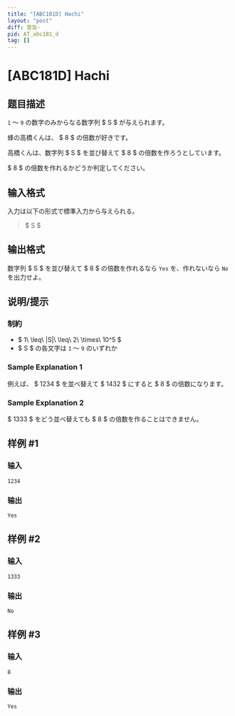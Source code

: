 ```yaml
---
title: "[ABC181D] Hachi"
layout: "post"
diff: 普及-
pid: AT_abc181_d
tag: []
---
```


# [ABC181D] Hachi

## 题目描述

[problemUrl]: https://atcoder.jp/contests/abc181/tasks/abc181_d

`1` 〜 `9` の数字のみからなる数字列 $ S $ が与えられます。

蜂の高橋くんは、 $ 8 $ の倍数が好きです。

高橋くんは、数字列 $ S $ を並び替えて $ 8 $ の倍数を作ろうとしています。

$ 8 $ の倍数を作れるかどうか判定してください。

## 输入格式

入力は以下の形式で標準入力から与えられる。

> $ S $

## 输出格式

数字列 $ S $ を並び替えて $ 8 $ の倍数を作れるなら `Yes` を、作れないなら `No` を出力せよ。

## 说明/提示

### 制約

- $ 1\ \leq\ |S|\ \leq\ 2\ \times\ 10^5 $
- $ S $ の各文字は `1` 〜 `9` のいずれか

### Sample Explanation 1

例えば、 $ 1234 $ を並べ替えて $ 1432 $ にすると $ 8 $ の倍数になります。

### Sample Explanation 2

$ 1333 $ をどう並べ替えても $ 8 $ の倍数を作ることはできません。

## 样例 #1

### 输入

```
1234
```

### 输出

```
Yes
```

## 样例 #2

### 输入

```
1333
```

### 输出

```
No
```

## 样例 #3

### 输入

```
8
```

### 输出

```
Yes
```

